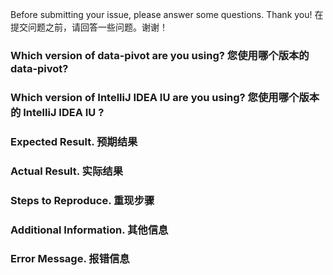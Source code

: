 Before submitting your issue, please answer some questions. Thank you!
在提交问题之前，请回答一些问题。谢谢！

### Which version of data-pivot are you using? 您使用哪个版本的data-pivot?

### Which version of IntelliJ IDEA IU are you using? 您使用哪个版本的 IntelliJ IDEA IU ?

### Expected Result. 预期结果

### Actual Result. 实际结果

### Steps to Reproduce. 重现步骤

### Additional Information. 其他信息

### Error Message. 报错信息


